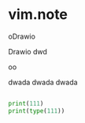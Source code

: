 # vim.note




oDrawio

Drawio
dwd


oo 


dwada 
dwada 
dwada 

```python

print(111)
print(type(111))

```


